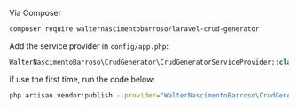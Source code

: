 
Via Composer

```bash
composer require walternascimentobarroso/laravel-crud-generator 
```

Add the service provider in `config/app.php`:

```php
WalterNascimentoBarroso\CrudGenerator\CrudGeneratorServiceProvider::class,
```

if use the first time, run the code below:

```bash
php artisan vendor:publish --provider="WalterNascimentoBarroso\CrudGenerator\CrudGeneratorServiceProvider"
```

